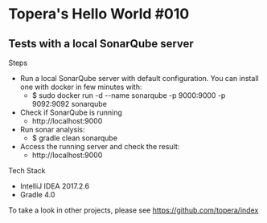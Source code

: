 # Topera's Hello World #010
## Tests with a local SonarQube server

Steps

* Run a local SonarQube server with default configuration. You can install one with docker in few minutes with:
    * $ sudo docker run -d --name sonarqube -p 9000:9000 -p 9092:9092 sonarqube
* Check if SonarQube is running
    * http://localhost:9000
* Run sonar analysis:
    * $ gradle clean sonarqube
* Access the running server and check the result:
    * http://localhost:9000

Tech Stack
* IntelliJ IDEA 2017.2.6
* Gradle 4.0

To take a look in other projects, please see https://github.com/topera/index
